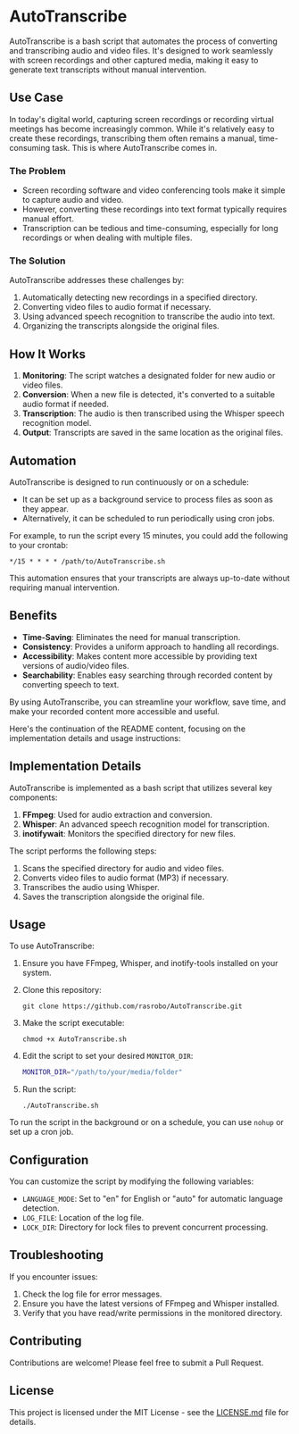 # AutoTranscribe

AutoTranscribe is a bash script that automates the process of converting and transcribing audio and video files. It's designed to work seamlessly with screen recordings and other captured media, making it easy to generate text transcripts without manual intervention.

## Use Case

In today's digital world, capturing screen recordings or recording virtual meetings has become increasingly common. While it's relatively easy to create these recordings, transcribing them often remains a manual, time-consuming task. This is where AutoTranscribe comes in.

### The Problem

- Screen recording software and video conferencing tools make it simple to capture audio and video.
- However, converting these recordings into text format typically requires manual effort.
- Transcription can be tedious and time-consuming, especially for long recordings or when dealing with multiple files.

### The Solution

AutoTranscribe addresses these challenges by:

1. Automatically detecting new recordings in a specified directory.
2. Converting video files to audio format if necessary.
3. Using advanced speech recognition to transcribe the audio into text.
4. Organizing the transcripts alongside the original files.

## How It Works

1. **Monitoring**: The script watches a designated folder for new audio or video files.
2. **Conversion**: When a new file is detected, it's converted to a suitable audio format if needed.
3. **Transcription**: The audio is then transcribed using the Whisper speech recognition model.
4. **Output**: Transcripts are saved in the same location as the original files.

## Automation

AutoTranscribe is designed to run continuously or on a schedule:

- It can be set up as a background service to process files as soon as they appear.
- Alternatively, it can be scheduled to run periodically using cron jobs.

For example, to run the script every 15 minutes, you could add the following to your crontab:

```
*/15 * * * * /path/to/AutoTranscribe.sh
```

This automation ensures that your transcripts are always up-to-date without requiring manual intervention.

## Benefits

- **Time-Saving**: Eliminates the need for manual transcription.
- **Consistency**: Provides a uniform approach to handling all recordings.
- **Accessibility**: Makes content more accessible by providing text versions of audio/video files.
- **Searchability**: Enables easy searching through recorded content by converting speech to text.

By using AutoTranscribe, you can streamline your workflow, save time, and make your recorded content more accessible and useful.

Here's the continuation of the README content, focusing on the implementation details and usage instructions:

## Implementation Details

AutoTranscribe is implemented as a bash script that utilizes several key components:

1. **FFmpeg**: Used for audio extraction and conversion.
2. **Whisper**: An advanced speech recognition model for transcription.
3. **inotifywait**: Monitors the specified directory for new files.

The script performs the following steps:

1. Scans the specified directory for audio and video files.
2. Converts video files to audio format (MP3) if necessary.
3. Transcribes the audio using Whisper.
4. Saves the transcription alongside the original file.

## Usage

To use AutoTranscribe:

1. Ensure you have FFmpeg, Whisper, and inotify-tools installed on your system.

2. Clone this repository:
   ```
   git clone https://github.com/rasrobo/AutoTranscribe.git
   ```

3. Make the script executable:
   ```
   chmod +x AutoTranscribe.sh
   ```

4. Edit the script to set your desired `MONITOR_DIR`:
   ```bash
   MONITOR_DIR="/path/to/your/media/folder"
   ```

5. Run the script:
   ```
   ./AutoTranscribe.sh
   ```

To run the script in the background or on a schedule, you can use `nohup` or set up a cron job.

## Configuration

You can customize the script by modifying the following variables:

- `LANGUAGE_MODE`: Set to "en" for English or "auto" for automatic language detection.
- `LOG_FILE`: Location of the log file.
- `LOCK_DIR`: Directory for lock files to prevent concurrent processing.

## Troubleshooting

If you encounter issues:

1. Check the log file for error messages.
2. Ensure you have the latest versions of FFmpeg and Whisper installed.
3. Verify that you have read/write permissions in the monitored directory.

## Contributing

Contributions are welcome! Please feel free to submit a Pull Request.

## License

This project is licensed under the MIT License - see the [LICENSE.md](LICENSE.md) file for details.

